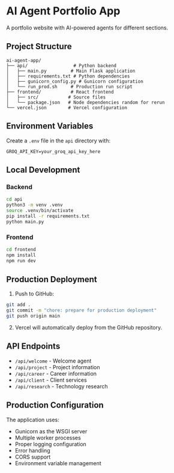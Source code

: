 # AI Agent Portfolio App

A portfolio website with AI-powered agents for different sections.

## Project Structure

```
ai-agent-app/
├── api/                 # Python backend
│   ├── main.py         # Main Flask application
│   ├── requirements.txt # Python dependencies
│   ├── gunicorn_config.py # Gunicorn configuration
│   └── run_prod.sh     # Production run script
├── frontend/           # React frontend
│   ├── src/           # Source files
│   └── package.json   # Node dependencies random for rerun
└── vercel.json        # Vercel configuration
```

## Environment Variables

Create a `.env` file in the `api` directory with:

```
GROQ_API_KEY=your_groq_api_key_here
```

## Local Development

### Backend

```bash
cd api
python3 -m venv .venv
source .venv/bin/activate
pip install -r requirements.txt
python main.py
```

### Frontend

```bash
cd frontend
npm install
npm run dev
```

## Production Deployment

1. Push to GitHub:

```bash
git add .
git commit -m "chore: prepare for production deployment"
git push origin main
```

2. Vercel will automatically deploy from the GitHub repository.

## API Endpoints

- `/api/welcome` - Welcome agent
- `/api/project` - Project information
- `/api/career` - Career information
- `/api/client` - Client services
- `/api/research` - Technology research

## Production Configuration

The application uses:

- Gunicorn as the WSGI server
- Multiple worker processes
- Proper logging configuration
- Error handling
- CORS support
- Environment variable management
